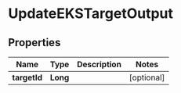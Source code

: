 

# UpdateEKSTargetOutput

## Properties

Name | Type | Description | Notes
------------ | ------------- | ------------- | -------------
**targetId** | **Long** |  |  [optional]



